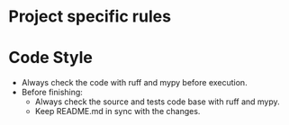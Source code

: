 # Project specific rules

# Code Style
  - Always check the code with ruff and mypy before execution.
  - Before finishing:
    - Always check the source and tests code base with ruff and mypy.
    - Keep README.md in sync with the changes.
